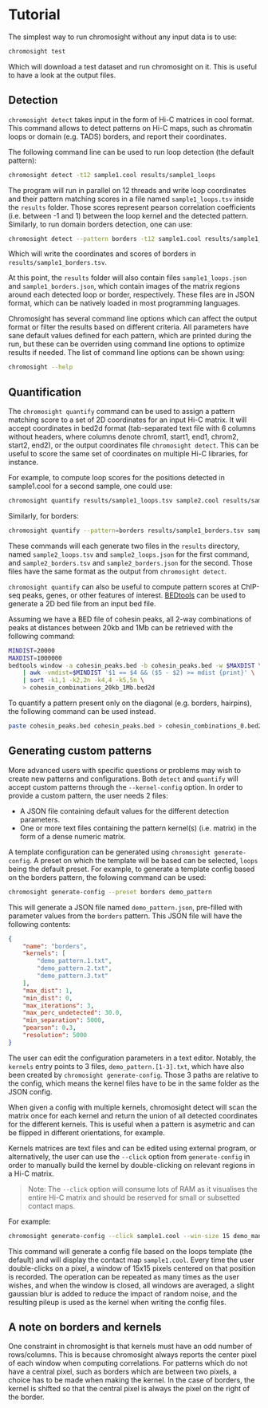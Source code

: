 # Tutorial

The simplest way to run chromosight without any input data is to use:

```bash
chromosight test
```
Which will download a test dataset and run chromosight on it. This is useful to have a look at the output files.

## Detection


`chromosight detect` takes input in the form of Hi-C matrices in cool format. This command allows to detect patterns on Hi-C maps, such as chromatin loops or domain (e.g. TADS) borders, and report their coordinates.

The following command line can be used to run loop detection (the default pattern):

```bash
chromosight detect -t12 sample1.cool results/sample1_loops
```

The program will run in parallel on 12 threads and write loop coordinates and their pattern matching scores in a file named `sample1_loops.tsv` inside the `results` folder. Those scores represent pearson correlation coefficients (i.e. between -1 and 1) between the loop kernel and the detected pattern.
Similarly, to run domain borders detection, one can use:

```bash
chromosight detect --pattern borders -t12 sample1.cool results/sample1_borders
```

Which will write the coordinates and scores of borders in `results/sample1_borders.tsv`.

At this point, the `results` folder will also contain files `sample1_loops.json` and `sample1_borders.json`, which contain images of the matrix regions around each detected loop or border, respectively. These files are in JSON format, which can be natively loaded in most programming languages.

Chromosight has several command line options which can affect the output format or filter the results based on different criteria. All parameters have sane default values defined for each pattern, which are printed during the run, but these can be overriden using command line options to optimize results if needed. The list of command line options can be shown using:

```bash
chromosight --help
```

## Quantification

The `chromosight quantify` command can be used to assign a pattern matching score to a set of 2D coordinates for an input Hi-C matrix. It will accept coordinates in bed2d format (tab-separated text file with 6 columns without headers, where columns denote chrom1, start1, end1, chrom2, start2, end2), or the output coordinates file `chromosight detect`. This can be useful to score the same set of coordinates on multiple Hi-C libraries, for instance.

For example, to compute loop scores for the positions detected in sample1.cool for a second sample, one could use:

```bash
chromosight quantify results/sample1_loops.tsv sample2.cool results/sample2_loops
```

Similarly, for borders:

```bash
chromosight quantify --pattern=borders results/sample1_borders.tsv sample2.cool results/sample2_borders
```

These commands will each generate two files in the `results` directory, named `sample2_loops.tsv` and `sample2_loops.json` for the first command, and `sample2_borders.tsv` and `sample2_borders.json` for the second. Those files have the same format as the output from `chromosight detect`.

`chromosight quantify` can also be useful to compute pattern scores at ChIP-seq peaks, genes, or other features of interest. [BEDtools](https://github.com/arq5x/bedtools2) can be used to generate a 2D bed file from an input bed file.

Assuming we have a BED file of cohesin peaks, all 2-way combinations of peaks at distances between 20kb and 1Mb can be retrieved with the following command:

```bash
MINDIST=20000
MAXDIST=1000000
bedtools window -a cohesin_peaks.bed -b cohesin_peaks.bed -w $MAXDIST \
    | awk -vmdist=$MINDIST '$1 == $4 && ($5 - $2) >= mdist {print}' \
    | sort -k1,1 -k2,2n -k4,4 -k5,5n \
    > cohesin_combinations_20kb_1Mb.bed2d
```

To quantify a pattern present only on the diagonal (e.g. borders, hairpins), the following command can be used instead.

```bash
paste cohesin_peaks.bed cohesin_peaks.bed > cohesin_combinations_0.bed2d
```

## Generating custom patterns

More advanced users with specific questions or problems may wish to create new patterns and configurations. Both `detect` and `quantify` will accept custom patterns through the `--kernel-config` option. In order to provide a custom pattern, the user needs 2 files:

* A JSON file containing default values for the different detection parameters.
* One or more text files containing the pattern kernel(s) (i.e. matrix) in the form of a dense numeric matrix.

A template configuration can be generated using `chromosight generate-config`. A preset on which the template will be based can be selected, `loops` being the default preset. For example, to generate a template config based on the borders pattern, the folowing command can be used:

```bash
chromosight generate-config --preset borders demo_pattern
```

This will generate a JSON file named `demo_pattern.json`, pre-filled with parameter values from the `borders` pattern. This JSON file will have the following contents:

```json
{
    "name": "borders",
    "kernels": [
        "demo_pattern.1.txt",
        "demo_pattern.2.txt",
        "demo_pattern.3.txt"
    ],
    "max_dist": 1,
    "min_dist": 0,
    "max_iterations": 3,
    "max_perc_undetected": 30.0,
    "min_separation": 5000,
    "pearson": 0.3,
    "resolution": 5000
}

```

The user can edit the configuration parameters in a text editor. Notably, the `kernels` entry points to 3 files, `demo_pattern.[1-3].txt`, which have also been created by `chromosight generate-config`. Those 3 paths are relative to the config, which means the kernel files have to be in the same folder as the JSON config.

When given a config with multiple kernels, chromosight detect will scan the matrix once for each kernel and return the union of all detected coordinates for the different kernels. This is useful when a pattern is asymetric and can be flipped in different orientations, for example.

Kernels matrices are text files and can be edited using external program, or alternatively, the user can use the `--click` option from `generate-config` in order to manually build the kernel by double-clicking on relevant regions in a Hi-C matrix.

> Note: The `--click` option will consume lots of RAM as it visualises the entire Hi-C matrix and should be reserved for small or subsetted contact maps.

For example:

```bash
chromosight generate-config --click sample1.cool --win-size 15 demo_manual
```

This command will generate a config file based on the loops template (the default) and will display the contact map `sample1.cool`. Every time the user double-clicks on a pixel, a window of 15x15 pixels centered on that position is recorded. The operation can be repeated as many times as the user wishes, and when the window is closed, all windows are averaged, a slight gaussian blur is added to reduce the impact of random noise, and the resulting pileup is used as the kernel when writing the config files.

## A note on borders and kernels

One constraint in chromosight is that kernels must have an odd number of rows/columns. This is because chromosight always reports the center pixel of each window when computing correlations. For patterns which do not have a central pixel, such as borders which are between two pixels, a choice has to be made when making the kernel. In the case of borders, the kernel is shifted so that the central pixel is always the pixel on the right of the border.
